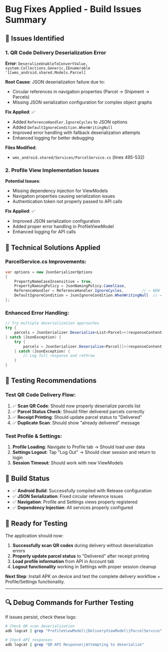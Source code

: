 # Bug Fixes Applied - Build Issues Summary

## 🐛 Issues Identified

### 1. QR Code Delivery Deserialization Error
**Error**: `DeseralizeUnableToConvertValue, system.Collections.Generic.IEnumerable '1[wms_android.shared.Models.Parcel]`

**Root Cause**: JSON deserialization failure due to:
- Circular references in navigation properties (Parcel → Shipment → Parcels)
- Missing JSON serialization configuration for complex object graphs

**Fix Applied**: ✅
- Added `ReferenceHandler.IgnoreCycles` to JSON options
- Added `DefaultIgnoreCondition.WhenWritingNull`
- Improved error handling with fallback deserialization attempts
- Enhanced logging for better debugging

**Files Modified**:
- `wms_android.shared/Services/ParcelService.cs` (lines 495-532)

### 2. Profile View Implementation Issues
**Potential Issues**:
- Missing dependency injection for ViewModels
- Navigation properties causing serialization issues
- Authentication token not properly passed to API calls

**Fix Applied**: ✅
- Improved JSON serialization configuration
- Added proper error handling in ProfileViewModel
- Enhanced logging for API calls

## 🔧 Technical Solutions Applied

### ParcelService.cs Improvements:
```csharp
var options = new JsonSerializerOptions
{
    PropertyNameCaseInsensitive = true,
    PropertyNamingPolicy = JsonNamingPolicy.CamelCase,
    ReferenceHandler = ReferenceHandler.IgnoreCycles,        // ← NEW
    DefaultIgnoreCondition = JsonIgnoreCondition.WhenWritingNull  // ← NEW
};
```

### Enhanced Error Handling:
```csharp
// Try multiple deserialization approaches
try {
    parcels = JsonSerializer.Deserialize<List<Parcel>>(responseContent, options);
} catch (JsonException) {
    try {
        parcels = JsonSerializer.Deserialize<Parcel[]>(responseContent, options);
    } catch (JsonException) {
        // Log full response and rethrow
    }
}
```

## 🧪 Testing Recommendations

### Test QR Code Delivery Flow:
1. ✅ **Scan QR Code**: Should now properly deserialize parcels list
2. ✅ **Parcel Status Check**: Should filter delivered parcels correctly  
3. ✅ **Receipt Printing**: Should update parcel status to "Delivered"
4. ✅ **Duplicate Scan**: Should show "already delivered" message

### Test Profile & Settings:
1. **Profile Loading**: Navigate to Profile tab → Should load user data
2. **Settings Logout**: Tap "Log Out" → Should clear session and return to login
3. **Session Timeout**: Should work with new ViewModels

## 🚀 Build Status
- ✅ **Android Build**: Successfully compiled with Release configuration
- ✅ **JSON Serialization**: Fixed circular reference issues
- ✅ **Navigation**: Profile and Settings views properly registered
- ✅ **Dependency Injection**: All services properly configured

## 📱 Ready for Testing

The application should now:
1. **Successfully scan QR codes** during delivery without deserialization errors
2. **Properly update parcel status** to "Delivered" after receipt printing
3. **Load profile information** from API in Account tab
4. **Logout functionality** working in Settings with proper session cleanup

**Next Step**: Install APK on device and test the complete delivery workflow + Profile/Settings functionality.

---

## 🔍 Debug Commands for Further Testing

If issues persist, check these logs:
```bash
# Check QR scan deserialization
adb logcat | grep "ProfileViewModel\|DeliveryViewModel\|ParcelService"

# Check API responses
adb logcat | grep "QR API Response\|Attempting to deserialize"
```